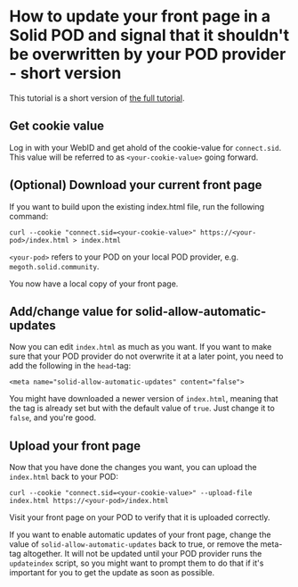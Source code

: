 # How to update your front page in a Solid POD and signal that it shouldn't be overwritten by your POD provider - short version

This tutorial is a short version of [the full tutorial](./README.md).

## Get cookie value

Log in with your WebID and get ahold of the cookie-value for `connect.sid`. This value will be referred to as `<your-cookie-value>` going forward.

## (Optional) Download your current front page

If you want to build upon the existing index.html file, run the following command:

```
curl --cookie "connect.sid=<your-cookie-value>" https://<your-pod>/index.html > index.html
```

`<your-pod>` refers to your POD on your local POD provider, e.g. `megoth.solid.community`.

You now have a local copy of your front page.

## Add/change value for solid-allow-automatic-updates

Now you can edit `index.html` as much as you want. If you want to make sure that your POD provider do not overwrite it at a later point, you need to add the following in the `head`-tag:

```
<meta name="solid-allow-automatic-updates" content="false">
```

You might have downloaded a newer version of `index.html`, meaning that the tag is already set but with the default value of `true`. Just change it to `false`, and you're good.

## Upload your front page

Now that you have done the changes you want, you can upload the `index.html` back to your POD:

```
curl --cookie "connect.sid=<your-cookie-value>" --upload-file index.html https://<your-pod>/index.html
```

Visit your front page on your POD to verify that it is uploaded correctly.

If you want to enable automatic updates of your front page, change the value of `solid-allow-automatic-updates` back to true, or remove the meta-tag altogether. It will not be updated until your POD provider runs the `updateindex` script, so you might want to prompt them to do that if it's important for you to get the update as soon as possible.
